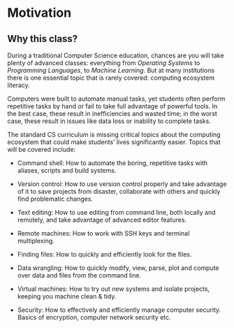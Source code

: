 #  Motivation

## Why this class?

During a traditional Computer Science education, chances are you will take 
plenty of advanced classes: everything from _Operating Systems_ to 
_Programming Languages_, to _Machine Learning_. But at many institutions there 
is one essential topic that is rarely covered: computing ecosystem literacy.

Computers were built to automate manual tasks, yet students often perform 
repetitive tasks by hand or fail to take full advantage of powerful tools. 
In the best case, these result in inefficiencies and wasted time; in the worst 
case, these result in issues like data loss or inability to complete tasks.

The standard CS curriculum is missing critical topics about the computing 
ecosystem that could make students’ lives significantly easier. Topics that 
will be covered include:

- Command shell: How to automate the boring, repetitive tasks with aliases, 
scripts and build systems.

- Version control: How to use version control properly and take advantage of 
it to save projects from disaster, collaborate with others and quickly find 
problematic changes.

- Text editing: How to use editing from command line, both locally and remotely,
and take advantage of advanced editor features.

- Remote machines: How to work with SSH keys and terminal multiplexing.

- Finding files: How to quickly and efficiently look for the files.

- Data wrangling: How to quickly modify, view, parse, plot and compute over 
data and files from the command line.

- Virtual machines: How to try out new systems and isolate projects, keeping 
you machine clean & tidy.

- Security: How to effectively and efficiently manage computer security. Basics
of encryption, computer network security etc.
